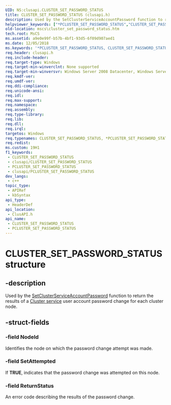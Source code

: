 ```yaml
---
UID: NS:clusapi.CLUSTER_SET_PASSWORD_STATUS
title: CLUSTER_SET_PASSWORD_STATUS (clusapi.h)
description: Used by the SetClusterServiceAccountPassword function to return the results of a Cluster service user account password change for each cluster node.
helpviewer_keywords: ["*PCLUSTER_SET_PASSWORD_STATUS","CLUSTER_SET_PASSWORD_STATUS","CLUSTER_SET_PASSWORD_STATUS structure [Failover Cluster]","PCLUSTER_SET_PASSWORD_STATUS","PCLUSTER_SET_PASSWORD_STATUS structure pointer [Failover Cluster]","_wolf_cluster_set_password_status","clusapi/CLUSTER_SET_PASSWORD_STATUS","clusapi/PCLUSTER_SET_PASSWORD_STATUS","mscs.cluster_set_password_status"]
old-location: mscs\cluster_set_password_status.htm
tech.root: MsCS
ms.assetid: a9e0e99f-b57b-4bf1-93d5-6f09d907aed1
ms.date: 12/05/2018
ms.keywords: '*PCLUSTER_SET_PASSWORD_STATUS, CLUSTER_SET_PASSWORD_STATUS, CLUSTER_SET_PASSWORD_STATUS structure [Failover Cluster], PCLUSTER_SET_PASSWORD_STATUS, PCLUSTER_SET_PASSWORD_STATUS structure pointer [Failover Cluster], _wolf_cluster_set_password_status, clusapi/CLUSTER_SET_PASSWORD_STATUS, clusapi/PCLUSTER_SET_PASSWORD_STATUS, mscs.cluster_set_password_status'
req.header: clusapi.h
req.include-header: 
req.target-type: Windows
req.target-min-winverclnt: None supported
req.target-min-winversvr: Windows Server 2008 Datacenter, Windows Server 2008 Enterprise
req.kmdf-ver: 
req.umdf-ver: 
req.ddi-compliance: 
req.unicode-ansi: 
req.idl: 
req.max-support: 
req.namespace: 
req.assembly: 
req.type-library: 
req.lib: 
req.dll: 
req.irql: 
targetos: Windows
req.typenames: CLUSTER_SET_PASSWORD_STATUS, *PCLUSTER_SET_PASSWORD_STATUS
req.redist: 
ms.custom: 19H1
f1_keywords:
 - CLUSTER_SET_PASSWORD_STATUS
 - clusapi/CLUSTER_SET_PASSWORD_STATUS
 - PCLUSTER_SET_PASSWORD_STATUS
 - clusapi/PCLUSTER_SET_PASSWORD_STATUS
dev_langs:
 - c++
topic_type:
 - APIRef
 - kbSyntax
api_type:
 - HeaderDef
api_location:
 - ClusAPI.h
api_name:
 - CLUSTER_SET_PASSWORD_STATUS
 - PCLUSTER_SET_PASSWORD_STATUS
---
```


# CLUSTER_SET_PASSWORD_STATUS structure


## -description

Used by the 
    <a href="/windows/desktop/api/clusapi/nf-clusapi-setclusterserviceaccountpassword">SetClusterServiceAccountPassword</a> 
    function to return the results of a <a href="/previous-versions/windows/desktop/mscs/cluster-service">Cluster service</a> user 
    account password change for each cluster node.

## -struct-fields

### -field NodeId

Identifies the node on which the password change attempt was made.

### -field SetAttempted

If <b>TRUE</b>, indicates that the password change was attempted on this node.

### -field ReturnStatus

An error code describing the results of the password change.

